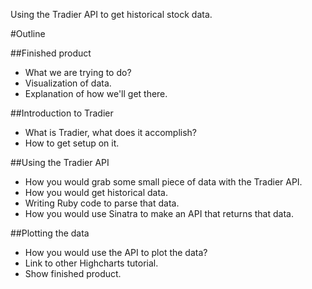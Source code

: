 Using the Tradier API to get historical stock data.

#Outline

##Finished product
* What we are trying to do?
* Visualization of data.
* Explanation of how we'll get there.

##Introduction to Tradier
* What is Tradier, what does it accomplish?
* How to get setup on it.

##Using the Tradier API
* How you would grab some small piece of data with the Tradier API.
* How you would get historical data.
* Writing Ruby code to parse that data.
* How you would use Sinatra to make an API that returns that data.

##Plotting the data
* How you would use the API to plot the data?
* Link to other Highcharts tutorial.
* Show finished product.
